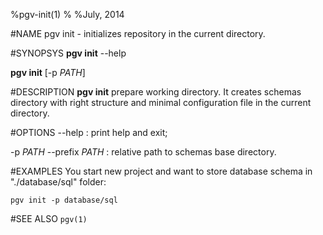 %pgv-init(1)
%
%July, 2014

#NAME
pgv init - initializes repository in the current directory.

#SYNOPSYS
**pgv init** --help

**pgv init** [-p *PATH*]

#DESCRIPTION
**pgv init** prepare working directory.
It creates schemas directory with right structure and
minimal configuration file in the current directory.

#OPTIONS
--help
:	print help and exit;

-p *PATH* --prefix *PATH*
:	relative path to schemas base directory.

#EXAMPLES
You start new project and want to store database schema in "./database/sql" folder:

	pgv init -p database/sql

#SEE ALSO
`pgv(1)`
